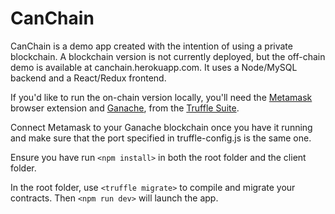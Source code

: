 # CanChain

CanChain is a demo app created with the intention of using a private blockchain. A blockchain version is not currently deployed, but the off-chain demo is available at canchain.herokuapp.com.  It uses a Node/MySQL backend and a React/Redux frontend.

If you'd like to run the on-chain version locally, you'll need the [Metamask](www.metamask.io) browser extension and [Ganache](https://truffleframework.com/docs/ganache/quickstart), from the [Truffle Suite](www.truffleframework.com).

Connect Metamask to your Ganache blockchain once you have it running and make sure that the port specified in truffle-config.js is the same one. 

Ensure you have run `<npm install>` in both the root folder and the client folder.

In the root folder, use `<truffle migrate>` to compile and migrate your contracts. Then `<npm run dev>` will launch the app.